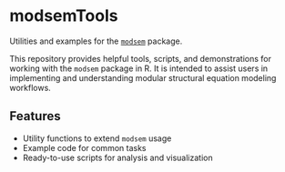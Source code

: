 # modsemTools

Utilities and examples for the [`modsem`](https://github.com/Kss2k/modsem) package.

This repository provides helpful tools, scripts, and demonstrations for working with the `modsem` package in R. It is intended to assist users in implementing and understanding modular structural equation modeling workflows.

## Features

- Utility functions to extend `modsem` usage
- Example code for common tasks
- Ready-to-use scripts for analysis and visualization
